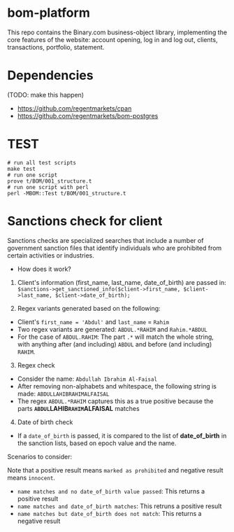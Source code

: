 # bom-platform

This repo contains the Binary.com business-object library, implementing the core features of the website: account opening, log in and log out, clients, transactions, portfolio, statement.

# Dependencies

(TODO: make this happen)

* https://github.com/regentmarkets/cpan
* https://github.com/regentmarkets/bom-postgres

# TEST

    # run all test scripts
    make test
    # run one script
    prove t/BOM/001_structure.t
    # run one script with perl
    perl -MBOM::Test t/BOM/001_structure.t
    
# Sanctions check for client

Sanctions checks are specialized searches that include a number of government sanction files that identify individuals who are prohibited from certain activities or industries.

* How does it work?

1. Client's information (first_name, last_name, date_of_birth) are passed in: `$sanctions->get_sanctioned_info($client->first_name, $client->last_name, $client->date_of_birth);`

2. Regex variants generated based on the following:

- Client's `first_name = 'Abdul'` and `last_name` = `Rahim`
- Two regex variants are generated: `ABDUL.*RAHIM` and `Rahim.*ABDUL`
- For the case of `ABDUL.RAHIM`: The part `.*` will match the whole string, with anything after (and including) `ABDUL` and before (and including) `RAHIM`.

3. Regex check

- Consider the name: `Abdullah Ibrahim Al-Faisal`
- After removing non-alphabets and whitespace, the following string is made: `ABDULLAHIBRAHIMALFAISAL`
- The regex `ABDUL.*RAHIM` captures this as a true positive because the parts **`ABDUL`LAHIB`RAHIM`ALFAISAL** matches

4. Date of birth check

- If a `date_of_birth` is passed, it is compared to the list of **date_of_birth** in the sanction lists, based on epoch value and the name.

Scenarios to consider:

Note that a positive result means `marked as prohibited` and negative result means `innocent`.

- `name matches and no date_of_birth value passed`: This returns a positive result
- `name matches and date_of_birth matches`: This retruns a positive result
- `name matches but date_of_birth does not match`: This returns a negative result

